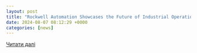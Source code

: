 ```yaml
---
layout: post
title: "Rockwell Automation Showcases the Future of Industrial Operations at ROKLive Southeast Asia 2024 in Surabaya"
date: 2024-08-07 08:12:29 +0000
categories: [news]
---
```


[Читати далі](https://technode.global/prnasia/rockwell-automation-showcases-the-future-of-industrial-operations-at-roklive-southeast-asia-2024-in-surabaya/)
